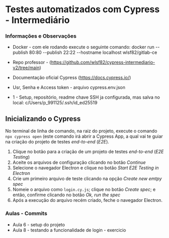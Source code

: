 # Testes automatizados com Cypress - Intermediário

### Informações e Observações

- Docker - com ele rodando execute o seguinte comando: docker run --publish 80:80 --publish 22:22 --hostname localhost wlsf82/gitlab-ce

- Repo professor - (https://github.com/wlsf82/cypress-intermediario-v2/tree/main)
- Documentação oficial Cypress (https://docs.cypress.io/)
- Usr, Senha e Access token - arquivo cypress.env.json 

- 1 - Setup, repositório, readme
chave SSH ja configurada, mas salva no local: c/Users/p_991125/.ssh/id_ed25519

## Inicializando o Cypress

No terminal de linha de comando, na raiz do projeto, execute o comando `npx cypress open` (este comando irá abrir a Cypress App, a qual vai te guiar na criação do projeto de testes _end-to-end_ (_E2E_).

1. Clique no botão para a criação de um projeto de testes _end-to-end_ (_E2E Testing_)
2. Aceite os arquivos de configuração clicando no botão _Continue_
3. Selecione o navegador Electron e clique no botão _Start E2E Testing in Electron_
4. Crie um primeiro arquivo de teste clicando na opção _Create new emtpy spec_
5. Nomeie o arquivo como `login.cy.js`; clique no botão _Create spec_; e então, confirme clicando no botão _Ok, run the spec_
6. Após a execução do arquivo recém criado, feche o navegador Electron.

### Aulas - Commits

- Aula 6 - setup do projeto 
- Aula 8 - testando a funcionalidade de login - exercicio
